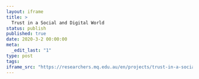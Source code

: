 ```yaml
---
layout: iframe
title: >
  Trust in a Social and Digital World
status: publish
published: true
date: 2020-3-2 00:00:00
meta:
  _edit_last: "1"
type: post
tags:
iframe_src: "https://researchers.mq.edu.au/en/projects/trust-in-a-social-and-digital-world"
---
```

        